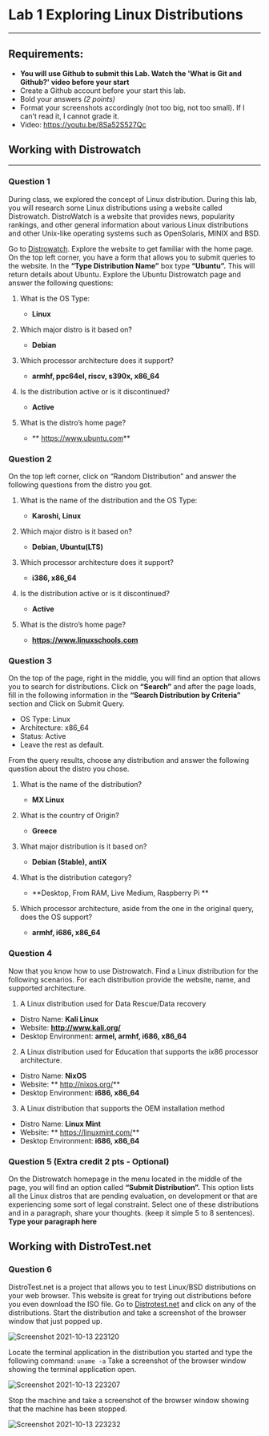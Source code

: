 # Lab 1 Exploring Linux Distributions
---
## Requirements:
* **You will use Github to submit this Lab. Watch the 'What is Git and Github?' video before your start**
* Create a Github account before your start this lab.
* Bold your answers *(2 points)*
* Format your screenshots accordingly (not too big, not too small). If I can’t read it, I cannot grade it.
* Video: https://youtu.be/8Sa52S527Qc


## Working with Distrowatch
---
### Question 1
During class, we explored the concept of Linux distribution. During this lab, you will research some Linux distributions using a website called Distrowatch. DistroWatch is a website that provides news, popularity rankings, and other general information about various Linux distributions and other Unix-like operating systems such as OpenSolaris, MINIX and BSD. 

Go to [Distrowatch](https://distrowatch.com/). Explore the website to get familiar with the home page. On the top left corner, you have a form that allows you to submit queries to the website. In the **“Type Distribution Name”** box type **“Ubuntu”.**  This will return details about Ubuntu. Explore the Ubuntu Distrowatch page and answer the following questions:

1. What is the OS Type: 
   * **Linux**

2. Which major distro is it based on?  
   * **Debian**
   
3. Which processor architecture does it support?  
   * **armhf, ppc64el, riscv, s390x, x86_64**

4. Is the distribution active or is it discontinued?  
   * **Active**

5. What is the distro’s home page?  
   * **	https://www.ubuntu.com**

### Question 2
On the top left corner, click on “Random Distribution” and answer the following questions from the distro you got.
1. What is the name of the distribution and the OS Type: 
   * **Karoshi, Linux**

2. Which major distro is it based on?  
   * **Debian, Ubuntu(LTS)**
   
3. Which processor architecture does it support?  
   * **i386, x86_64**

4. Is the distribution active or is it discontinued?  
   * **Active**

5. What is the distro’s home page?  
   * **https://www.linuxschools.com**

### Question 3
On the top of the page, right in the middle, you will find an option that allows you to search for distributions. 
Click on **“Search”** and after the page loads, fill in the following information in the **“Search Distribution by Criteria”** section and Click on Submit Query.
* OS Type: Linux
* Architecture: x86_64
* Status: Active
* Leave the rest as default.

From the query results, choose any distribution and answer the following question about the distro you chose.

1. What is the name of the distribution? 
   * **MX Linux**
  
2. What is the country of Origin?
   * **Greece**
  
3. What major distribution is it based on?
   * **Debian (Stable), antiX**

4. What is the distribution category?
   * **Desktop, From RAM, Live Medium, Raspberry Pi **
  
5. Which processor architecture, aside from the one in the original query, does the OS support?
   * **armhf, i686, x86_64**

### Question 4
Now that you know how to use Distrowatch. Find a Linux distribution for the following scenarios. For each distribution provide the website, name, and supported architecture.

1. A Linux distribution used for Data Rescue/Data recovery
* Distro Name: **Kali Linux**
* Website: **http://www.kali.org/**
* Desktop Environment: **armel, armhf, i686, x86_64**

2. A Linux distribution used for Education that supports the ix86 processor architecture.
* Distro Name: **NixOS**
* Website: **	http://nixos.org/**
* Desktop Environment: **i686, x86_64**

3. A Linux distribution that supports the OEM installation method
* Distro Name: **Linux Mint**
* Website: **	https://linuxmint.com/**
* Desktop Environment: **i686, x86_64**

### Question 5 (Extra credit 2 pts - Optional)
On the Distrowatch homepage in the menu located in the middle of the page, you will find an option called **“Submit Distribution”.** This option lists all the Linux distros that are pending evaluation, on development or that are experiencing some sort of legal constraint.  Select one of these distributions and in a paragraph, share your thoughts. (keep it simple 5 to 8 sentences).
**Type your paragraph here**


## Working with DistroTest.net
### Question 6
DistroTest.net is a project that allows you to test Linux/BSD distributions on your web browser. This website is great for trying out distributions before you even download the ISO file. Go to [Distrotest.net](https://distrotest.net/) and click on any of the distributions. Start the distribution and take a screenshot of the browser window that just popped up.

![Screenshot 2021-10-13 223120](https://user-images.githubusercontent.com/92491032/137240790-43924dea-d26b-482f-89e1-186527895ce8.png)



Locate the terminal application in the distribution you started and type the following command: `uname -a` Take a screenshot of the browser window showing the terminal application open.

![Screenshot 2021-10-13 223207](https://user-images.githubusercontent.com/92491032/137240809-86a7dc12-0424-4950-a648-f1dec39d4b40.png)


Stop the machine and take a screenshot of the browser window showing that the machine has been stopped.

![Screenshot 2021-10-13 223232](https://user-images.githubusercontent.com/92491032/137240831-55ae841c-dcd9-4313-bc09-966aad412e59.png)

